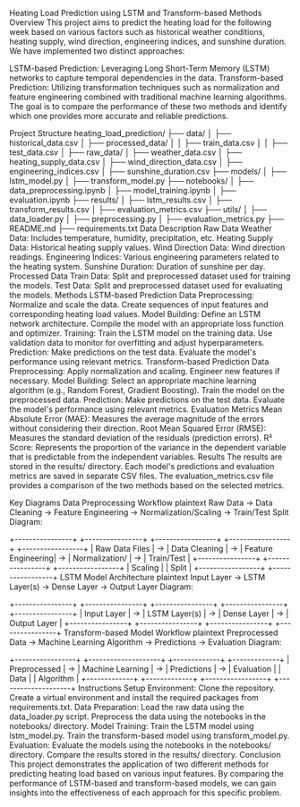 Heating Load Prediction using LSTM and Transform-based Methods
Overview
This project aims to predict the heating load for the following week based on various factors such as historical weather conditions, heating supply, wind direction, engineering indices, and sunshine duration. We have implemented two distinct approaches:

LSTM-based Prediction: Leveraging Long Short-Term Memory (LSTM) networks to capture temporal dependencies in the data.
Transform-based Prediction: Utilizing transformation techniques such as normalization and feature engineering combined with traditional machine learning algorithms.
The goal is to compare the performance of these two methods and identify which one provides more accurate and reliable predictions.

Project Structure
heating_load_prediction/
├── data/
│   ├── historical_data.csv
│   ├── processed_data/
│   │   ├── train_data.csv
│   │   ├── test_data.csv
│   ├── raw_data/
│       ├── weather_data.csv
│       ├── heating_supply_data.csv
│       ├── wind_direction_data.csv
│       ├── engineering_indices.csv
│       ├── sunshine_duration.csv
├── models/
│   ├── lstm_model.py
│   ├── transform_model.py
├── notebooks/
│   ├── data_preprocessing.ipynb
│   ├── model_training.ipynb
│   ├── evaluation.ipynb
├── results/
│   ├── lstm_results.csv
│   ├── transform_results.csv
│   ├── evaluation_metrics.csv
├── utils/
│   ├── data_loader.py
│   ├── preprocessing.py
│   ├── evaluation_metrics.py
├── README.md
├── requirements.txt
Data Description
Raw Data
Weather Data: Includes temperature, humidity, precipitation, etc.
Heating Supply Data: Historical heating supply values.
Wind Direction Data: Wind direction readings.
Engineering Indices: Various engineering parameters related to the heating system.
Sunshine Duration: Duration of sunshine per day.
Processed Data
Train Data: Split and preprocessed dataset used for training the models.
Test Data: Split and preprocessed dataset used for evaluating the models.
Methods
LSTM-based Prediction
Data Preprocessing:
Normalize and scale the data.
Create sequences of input features and corresponding heating load values.
Model Building:
Define an LSTM network architecture.
Compile the model with an appropriate loss function and optimizer.
Training:
Train the LSTM model on the training data.
Use validation data to monitor for overfitting and adjust hyperparameters.
Prediction:
Make predictions on the test data.
Evaluate the model's performance using relevant metrics.
Transform-based Prediction
Data Preprocessing:
Apply normalization and scaling.
Engineer new features if necessary.
Model Building:
Select an appropriate machine learning algorithm (e.g., Random Forest, Gradient Boosting).
Train the model on the preprocessed data.
Prediction:
Make predictions on the test data.
Evaluate the model's performance using relevant metrics.
Evaluation Metrics
Mean Absolute Error (MAE): Measures the average magnitude of the errors without considering their direction.
Root Mean Squared Error (RMSE): Measures the standard deviation of the residuals (prediction errors).
R² Score: Represents the proportion of the variance in the dependent variable that is predictable from the independent variables.
Results
The results are stored in the results/ directory. Each model's predictions and evaluation metrics are saved in separate CSV files. The evaluation_metrics.csv file provides a comparison of the two methods based on the selected metrics.

Key Diagrams
Data Preprocessing Workflow
plaintext
Raw Data -> Data Cleaning -> Feature Engineering -> Normalization/Scaling -> Train/Test Split
Diagram:

+----------------+    +----------------+    +-----------------+    +-----------------+    +-----------------+
| Raw Data Files | -> | Data Cleaning  | -> | Feature Engineering| -> | Normalization/  | -> | Train/Test    |
+----------------+    +----------------+    +-----------------+    | Scaling           |    | Split         |
                                                                    +-----------------+    +-----------------+
LSTM Model Architecture
plaintext
Input Layer -> LSTM Layer(s) -> Dense Layer -> Output Layer
Diagram:

+----------------+    +----------------+    +----------------+    +----------------+    +----------------+
| Input Layer    | -> | LSTM Layer(s)  | -> | Dense Layer    | -> | Output Layer   |
+----------------+    +----------------+    +----------------+    +----------------+
Transform-based Model Workflow
plaintext
Preprocessed Data -> Machine Learning Algorithm -> Predictions -> Evaluation
Diagram:

+-----------------+    +--------------------+    +-------------+    +-------------+
| Preprocessed    | -> | Machine Learning   | -> | Predictions | -> | Evaluation  |
| Data            |    | Algorithm          |    +-------------+    +-------------+
+-----------------+    +--------------------+
Instructions
Setup Environment:
Clone the repository.
Create a virtual environment and install the required packages from requirements.txt.
Data Preparation:
Load the raw data using the data_loader.py script.
Preprocess the data using the notebooks in the notebooks/ directory.
Model Training:
Train the LSTM model using lstm_model.py.
Train the transform-based model using transform_model.py.
Evaluation:
Evaluate the models using the notebooks in the notebooks/ directory.
Compare the results stored in the results/ directory.
Conclusion
This project demonstrates the application of two different methods for predicting heating load based on various input features. By comparing the performance of LSTM-based and transform-based models, we can gain insights into the effectiveness of each approach for this specific problem.

